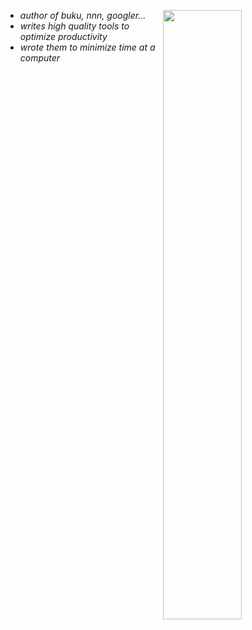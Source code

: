 [<img align="right" width="50%" src="https://github-readme-stats.vercel.app/api?username=jarun&theme=merko&show_icons=true">](https://metrics.lecoq.io/jarun?template=classic)

- _author of buku, nnn, googler..._
- _writes high quality tools to optimize productivity_
- _wrote them to minimize time at a computer_

<!--
### Hi there 👋

**jarun/jarun** is a ✨ _special_ ✨ repository because its `README.md` (this file) appears on your GitHub profile.

Here are some ideas to get you started:

- 🔭 I’m currently working on ...
- 🌱 I’m currently learning ...
- 👯 I’m looking to collaborate on ...
- 🤔 I’m looking for help with ...
- 💬 Ask me about ...
- 📫 How to reach me: ...
- 😄 Pronouns: ...
- ⚡ Fun fact: ...
-->
